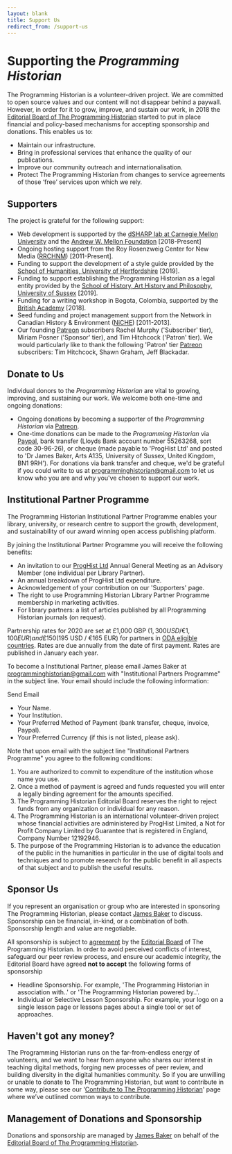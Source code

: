 ```yaml
---
layout: blank
title: Support Us
redirect_from: /support-us
---
```


# Supporting the _Programming Historian_

The Programming Historian is a volunteer-driven project. We are committed to open source values and our content will not disappear behind a paywall. However, in order for it to grow, improve, and sustain our work, in 2018 the [Editorial Board of The Programming Historian](/en/project-team) started to put in place financial and policy-based mechanisms for accepting sponsorship and donations. This enables us to:

- Maintain our infrastructure.
- Bring in professional services that enhance the quality of our publications.
- Improve our community outreach and internationalisation.
- Protect The Programming Historian from changes to service agreements of those ‘free’ services upon which we rely.

## Supporters

The project is grateful for the following support:

- Web development is supported by the [dSHARP lab at Carnegie Mellon University](http://dsharp.library.cmu.edu/) and the [Andrew W. Mellon Foundation](https://mellon.org/) [2018-Present]
- Ongoing hosting support from the Roy Rosenzweig Center for New Media ([RRCHNM](http://chnm.gmu.edu/)) [2011-Present].
- Funding to support the development of a style guide provided by the [School of Humanities, University of Hertfordshire](https://www.herts.ac.uk/study/schools-of-study/humanities) [2019].
- Funding to support establishing the Programming Historian as a legal entity provided by the [School of History, Art History and Philosophy, University of Sussex](http://www.sussex.ac.uk/hahp/) [2019]. 
- Funding for a writing workshop in Bogota, Colombia, supported by the [British Academy](https://www.britac.ac.uk/) [2018].
- Seed funding and project management support from the Network in Canadian History & Environment ([NiCHE](http://niche-canada.org/)) [2011-2013].
- Our founding [Patreon](https://www.patreon.com/theprogramminghistorian) subscribers Rachel Murphy ('Subscriber' tier), Miriam Posner ('Sponsor' tier), and Tim Hitchcock ('Patron' tier). We would particularly like to thank the following 'Patron' tier [Patreon](https://www.patreon.com/theprogramminghistorian) subscribers: Tim Hitchcock, Shawn Graham, Jeff Blackadar.

## Donate to Us

Individual donors to the _Programming Historian_ are vital to growing, improving, and sustaining our work. We welcome both one-time and ongoing donations:

- Ongoing donations by becoming a supporter of the _Programming Historian_ via [Patreon](https://www.patreon.com/theprogramminghistorian). 
- One-time donations can be made to the _Programming Historian_ via [Paypal](https://www.paypal.com/cgi-bin/webscr?cmd=_s-xclick&hosted_button_id=7BGHUZRVS4LYL&source=url), bank transfer (Lloyds Bank account number 55263268, sort code 30-96-26), or cheque (made payable to 'ProgHist Ltd' and posted to 'Dr James Baker, Arts A135, University of Sussex, United Kingdom, BN1 9RH'). For donations via bank transfer and cheque, we'd be grateful if you could write to us at <a href="mailto:programminghistorian@gmail.com">programminghistorian@gmail.com</a> to let us know who you are and why you've chosen to support our work.

## Institutional Partner Programme

The Programming Historian Institutional Partner Programme enables your library, university, or research centre to support the growth, development, and sustainability of our award winning open access publishing platform.

By joining the Institutional Partner Programme you will receive the following benefits:

- An invitation to our [ProgHist Ltd](https://github.com/programminghistorian/jekyll/wiki/ProgHist-Ltd) Annual General Meeting as an Advisory Member (one individual per Library Partner).
- An annual breakdown of ProgHist Ltd expenditure.
- Acknowledgement of your contribution on our 'Supporters' page.
- The right to use Programming Historian Library Partner Programme membership in marketing activities.
- For library partners: a list of articles published by all Programming Historian journals (on request).

Partnership rates for 2020 are set at £1,000 GBP ($1,300 USD / €1,100 EUR) and £150 ($195 USD / €165 EUR) for partners in [ODA eligible countries](http://www.oecd.org/dac/financing-sustainable-development/development-finance-standards/daclist.htm). Rates are due annually from the date of first payment. Rates are published in January each year.

To become a Institutional Partner, please email James Baker at <a href="mailto:programminghistorian@gmail.com">programminghistorian@gmail.com</a> with "Institutional Partners Programme" in the subject line. Your email should include the following information:

Send Email</a>

- Your Name.
- Your Institution.
- Your Preferred Method of Payment (bank transfer, cheque, invoice, Paypal).
- Your Preferred Currency (if this is not listed, please ask).

Note that upon email with the subject line "Institutional Partners Programme" you agree to the following conditions:

1. You are authorized to commit to expenditure of the institution whose name you use.
2. Once a method of payment is agreed and funds requested you will enter a legally binding agreement for the amounts specified.
3. The Programming Historian Editorial Board reserves the right to reject funds from any organization or individual for any reason.
4. The Programming Historian is an international volunteer-driven project whose financial activities are administered by ProgHist Limited, a Not for Profit Company Limited by Guarantee that is registered in England, Company Number 12192946.
5. The purpose of the Programming Historian is to advance the education of the public in the humanities in particular in the use of digital tools and techniques and to promote research for the public benefit in all aspects of that subject and to publish the useful results.

## Sponsor Us

If you represent an organisation or group who are interested in sponsoring The Programming Historian, please contact [James Baker](https://github.com/drjwbaker) to discuss. Sponsorship can be financial, in-kind, or a combination of both. Sponsorship length and value are negotiable.

All sponsorship is subject to [agreement](https://github.com/programminghistorian/jekyll/wiki/Programming-Historian-Governance) by the [Editorial Board](https://programminghis) of The Programming Historian. In order to avoid perceived conflicts of interest, safeguard our peer review process, and ensure our academic integrity, the Editorial Board have agreed **not to accept** the following forms of sponsorship

- Headline Sponsorship. For example, 'The Programming Historian in association with..' or 'The Programming Historian powered by..'.
- Individual or Selective Lesson Sponsorship. For example, your logo on a single lesson page or lessons pages about a single tool or set of approaches.

## Haven't got any money?

The Programming Historian runs on the far-from-endless energy of volunteers, and we want to hear from anyone who shares our interest in teaching digital methods, forging new processes of peer review, and building diversity in the digital humanities community. So if you are unwilling or unable to donate to The Programming Historian, but want to contribute in some way, please see our '[Contribute to The Programming Historian](/en/contribute)' page where we’ve outlined common ways to contribute.

## Management of Donations and Sponsorship

Donations and sponsorship are managed by [James Baker](https://github.com/drjwbaker) on behalf of the [Editorial Board of The Programming Historian](/en/project-team).
